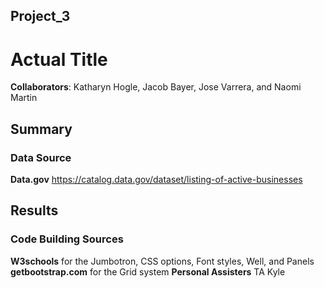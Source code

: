 ## Project_3

# Actual Title
**Collaborators**: Katharyn Hogle, Jacob Bayer, Jose Varrera, and Naomi Martin

## Summary


### Data Source
**Data.gov** https://catalog.data.gov/dataset/listing-of-active-businesses 

## Results

<!-- ![Dashboard Screenshot](Images/ImageName.png) -->

<!-- ![Graph1](Images/ImageName.png) -->
<!-- ![Graph2](Images/ImageName.png) -->
<!-- ![Graph3](Images/ImageName.png) -->

### Code Building Sources
**W3schools** for the Jumbotron, CSS options, Font styles, Well, and Panels
**getbootstrap.com** for the Grid system
**Personal Assisters** TA Kyle
